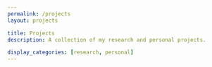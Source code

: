 ```yaml
---
permalink: /projects
layout: projects

title: Projects
description: A collection of my research and personal projects.

display_categories: [research, personal]
---
```

